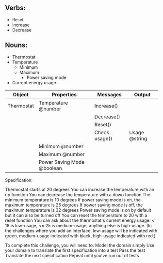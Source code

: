 ## Verbs:
- Reset
- Increase
- Decrease

## Nouns:
- Thermostat
- Temperature
    - Minimum
    - Maximum
        - Power saving mode
- Current energy usage



|Object|Properties|Messages|Output|
|---|---|---|---|
|Thermostat|Temperature @number|Increase()||
|||Decrease()||
|||Reset()||
|||Check usage()|Usage @string|
||Minimum @number|||
||Maximum @number|||
||Power Saving Mode @boolean||

Specification:

Thermostat starts at 20 degrees
You can increase the temperature with an up function
You can decrease the temperature with a down function
The minimum temperature is 10 degrees
If power saving mode is on, the maximum temperature is 25 degrees
If power saving mode is off, the maximum temperature is 32 degrees
Power saving mode is on by default but it can also be turned off
You can reset the temperature to 20 with a reset function
You can ask about the thermostat's current energy usage: < 18 is low-usage, <= 25 is medium-usage, anything else is high-usage.
(In the challenges where you add an interface, low-usage will be indicated with green, medium-usage indicated with black, high-usage indicated with red.)

To complete this challenge, you will need to:
 Model the domain simply
 Use your domain to translate the first specification into a test
 Pass the test
 Translate the next specification
 Repeat until you've run out of tests
